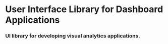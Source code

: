 # User Interface Library for Dashboard Applications
### UI library for developing visual analytics applications.
